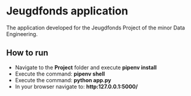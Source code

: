 # Jeugdfonds application
The application developed for the Jeugdfonds Project of the minor Data Engineering.

## How to run

- Navigate to the **Project** folder and execute **pipenv install**
- Execute the command: **pipenv shell**
- Execute the command: **python app.py**
- In your browser navigate to: **http:127.0.0.1:5000/**
